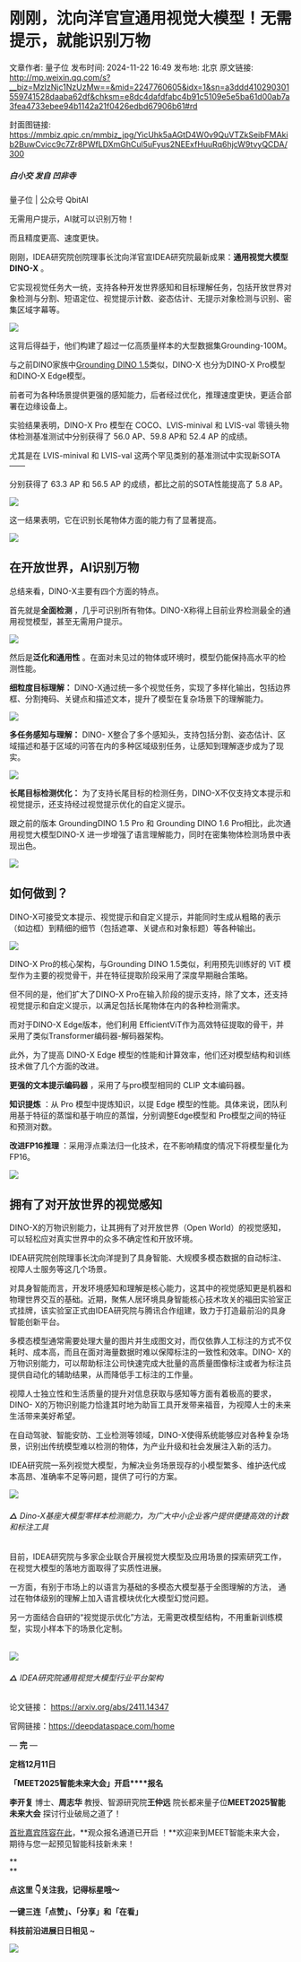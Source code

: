 # 刚刚，沈向洋官宣通用视觉大模型！无需提示，就能识别万物

文章作者: 量子位
发布时间: 2024-11-22 16:49
发布地: 北京
原文链接: http://mp.weixin.qq.com/s?__biz=MzIzNjc1NzUzMw==&mid=2247760605&idx=1&sn=a3ddd410290301559741528daaba62df&chksm=e8dc4dafdfabc4b91c5109e5e5ba61d00ab7a3fea4733ebee94b1142a21f0426edbd67906b61#rd

封面图链接: https://mmbiz.qpic.cn/mmbiz_jpg/YicUhk5aAGtD4W0v9QuVTZkSeibFMAkib2BuwCvicc9c7Zr8PWfLDXmGhCul5uFyus2NEExfHuuRq6hjcW9tvyQCDA/300

##### 白小交 发自 凹非寺  
量子位 | 公众号 QbitAI

无需用户提示，AI就可以识别万物！

而且精度更高、速度更快。

刚刚，IDEA研究院创院理事长沈向洋官宣IDEA研究院最新成果：**通用视觉大模型DINO-X** 。

它实现视觉任务大一统，支持各种开发世界感知和目标理解任务，包括开放世界对象检测与分割、短语定位、视觉提示计数、姿态估计、无提示对象检测与识别、密集区域字幕等。

![](https://mmbiz.qpic.cn/mmbiz_png/YicUhk5aAGtD4W0v9QuVTZkSeibFMAkib2BHlrlWlib6NA0YdPiaZFLb4Y6iceraljSqVPuV3d5icERIGo4buOHSYUibeA/640?wx_fmt=png&from=appmsg)

这背后得益于，他们构建了超过一亿高质量样本的大型数据集Grounding-100M。

与之前DINO家族中[Grounding DINO
1.5](http://mp.weixin.qq.com/s?__biz=MzIzNjc1NzUzMw==&mid=2247730810&idx=4&sn=7c52a57234c72c54db3004eb09e3df16&chksm=e8dff108dfa8781e37b6048ad296af7553711747758e21d8235bc0ced4caf9267b2dc31f5459&scene=21#wechat_redirect)类似，DINO-X
也分为DINO-X Pro模型和DINO-X Edge模型。

前者可为各种场景提供更强的感知能力，后者经过优化，推理速度更快，更适合部署在边缘设备上。

实验结果表明，DINO-X Pro 模型在 COCO、LVIS-minival 和 LVIS-val 零镜头物体检测基准测试中分别获得了 56.0
AP、59.8 AP和 52.4 AP 的成绩。

尤其是在 LVIS-minival 和 LVIS-val 这两个罕见类别的基准测试中实现新SOTA——

分别获得了 63.3 AP 和 56.5 AP 的成绩，都比之前的SOTA性能提高了 5.8 AP。

![](https://mmbiz.qpic.cn/mmbiz_png/YicUhk5aAGtD4W0v9QuVTZkSeibFMAkib2BYCEUMQiaKh3FVrMTrz5dXRR8uOxVialibI3unLCZiaoRZGCQuiaeJCkFYKA/640?wx_fmt=png&from=appmsg)

这一结果表明，它在识别长尾物体方面的能力有了显著提高。

![](https://mmbiz.qpic.cn/mmbiz_png/YicUhk5aAGtD4W0v9QuVTZkSeibFMAkib2Bzd1rWF3SRetGymicibJJpibUnMOMdP11kTfBoAewtSbqGKOOBTEVG83vw/640?wx_fmt=png&from=appmsg)

## 在开放世界，AI识别万物

总结来看，DINO-X主要有四个方面的特点。

首先就是**全面检测** ，几乎可识别所有物体。DINO-X称得上目前业界检测最全的通用视觉模型，甚至无需用户提示。

![](https://mmbiz.qpic.cn/mmbiz_png/YicUhk5aAGtD4W0v9QuVTZkSeibFMAkib2BYicXMbqkpFCKb8QKRmDqZgicUVy1kc8Ric0FicicmPX4QH3495vadFX92TQ/640?wx_fmt=png&from=appmsg)

然后是**泛化和通用性** 。在面对未见过的物体或环境时，模型仍能保持高水平的检测性能。

**细粒度目标理解：** DINO-X通过统一多个视觉任务，实现了多样化输出，包括边界框、分割掩码、关键点和描述文本，提升了模型在复杂场景下的理解能力。

![](https://mmbiz.qpic.cn/mmbiz_png/YicUhk5aAGtD4W0v9QuVTZkSeibFMAkib2B0DWEuu5DShibgMyxJ89HxGvab7OmK4icATuHcNMDUvJH92IKQL9C8Vcw/640?wx_fmt=png&from=appmsg)

**多任务感知与理解：** DINO-
X整合了多个感知头，支持包括分割、姿态估计、区域描述和基于区域的问答在内的多种区域级别任务，让感知到理解逐步成为了现实。

![](https://mmbiz.qpic.cn/mmbiz_png/YicUhk5aAGtD4W0v9QuVTZkSeibFMAkib2BmsvrtQDobn4OqIj3jmibsGOvmLQ19ibGcrIktmET87icRic6YGwlhvibXMw/640?wx_fmt=png&from=appmsg)

**长尾目标检测优化：** 为了支持长尾目标的检测任务，DINO-X不仅支持文本提示和视觉提示，还支持经过视觉提示优化的自定义提示。

跟之前的版本 GroundingDINO 1.5 Pro 和 Grounding DINO 1.6 Pro相比，此次通用视觉大模型DINO-X
进一步增强了语言理解能力，同时在密集物体检测场景中表现出色。

![](https://mmbiz.qpic.cn/mmbiz_png/YicUhk5aAGtD4W0v9QuVTZkSeibFMAkib2BY21XnUOgNqwoViariaPtI41fnxGTXMibQpyI1COutqJEQSO3E3TG9PnOg/640?wx_fmt=png&from=appmsg)

## 如何做到？

DINO-X可接受文本提示、视觉提示和自定义提示，并能同时生成从粗略的表示（如边框）到精细的细节（包括遮罩、关键点和对象标题）等各种输出。

![](https://mmbiz.qpic.cn/mmbiz_png/YicUhk5aAGtD4W0v9QuVTZkSeibFMAkib2BvFqqASbfKxicwy0M5MGtZuqJqFAQsSJj8heGjcCahSbm4OQT9EcGJxQ/640?wx_fmt=png&from=appmsg)

DINO-X Pro的核心架构，与Grounding DINO 1.5类似，利用预先训练好的 ViT
模型作为主要的视觉骨干，并在特征提取阶段采用了深度早期融合策略。

但不同的是，他们扩大了DINO-X Pro在输入阶段的提示支持，除了文本，还支持视觉提示和自定义提示，以满足包括长尾物体在内的各种检测需求。

而对于DINO-X Edge版本，他们利用 EfficientViT作为高效特征提取的骨干，并采用了类似Transformer编码器-解码器架构。

此外，为了提高 DINO-X Edge 模型的性能和计算效率，他们还对模型结构和训练技术做了几个方面的改进。

**更强的文本提示编码器** ，采用了与pro模型相同的 CLIP 文本编码器。

**知识提炼** ：从 Pro 模型中提炼知识，以提 Edge 模型的性能。具体来说，团队利用基于特征的蒸馏和基于响应的蒸馏，分别调整Edge模型和
Pro模型之间的特征和预测对数。

**改进FP16推理** ：采用浮点乘法归一化技术，在不影响精度的情况下将模型量化为 FP16。

![](https://mmbiz.qpic.cn/mmbiz_png/YicUhk5aAGtD4W0v9QuVTZkSeibFMAkib2BTs7Ivdb5PZICicLw9V9WfXZgbw1g71GGEVGhic5SQtJzs381P7WhyH6A/640?wx_fmt=png&from=appmsg)

## 拥有了对开放世界的视觉感知

DINO-X的万物识别能力，让其拥有了对开放世界（Open World）的视觉感知，可以轻松应对真实世界中的众多不确定性和开放环境。

IDEA研究院创院理事长沈向洋提到了具身智能、大规模多模态数据的自动标注、视障人士服务等这几个场景。

对具身智能而言，开发环境感知和理解是核心能力，这其中的视觉感知更是机器和物理世界交互的基础。近期，聚焦人居环境具身智能核心技术攻关的福田实验室正式挂牌，该实验室正式由IDEA研究院与腾讯合作组建，致力于打造最前沿的具身智能创新平台。

多模态模型通常需要处理大量的图片并生成图文对，而仅依靠人工标注的方式不仅耗时、成本高，而且在面对海量数据时难以保障标注的一致性和效率。DINO-
X的万物识别能力，可以帮助标注公司快速完成大批量的高质量图像标注或者为标注员提供自动化的辅助结果，从而降低手工标注的工作量。

视障人士独立性和生活质量的提升对信息获取与感知等方面有着极高的要求，DINO-
X的万物识别能力恰逢其时地为助盲工具开发带来福音，为视障人士的未来生活带来美好希望。

在自动驾驶、智能安防、工业检测等领域，DINO-X使得系统能够应对各种复杂场景，识别出传统模型难以检测的物体，为产业升级和社会发展注入新的活力。

IDEA研究院一系列视觉大模型，为解决业务场景现存的小模型繁多、维护迭代成本高昂、准确率不足等问题，提供了可行的方案。

![](https://mmbiz.qpic.cn/mmbiz_png/YicUhk5aAGtD4W0v9QuVTZkSeibFMAkib2BibAHYV8ichG7hClauqlmHqmomFj15sr4CZEg6J3O6SjwmeKWHcat7XKw/640?wx_fmt=png&from=appmsg)

###### **△** Dino-X基座大模型零样本检测能力，为广大中小企业客户提供便捷高效的计数和标注工具

目前，IDEA研究院与多家企业联合开展视觉大模型及应用场景的探索研究工作，在视觉大模型的落地方面取得了实质性进展。

一方面，有别于市场上的以语言为基础的多模态大模型基于全图理解的方法， 通过在物体级别的理解上加入语言模块优化大模型幻觉问题。

另一方面结合自研的“视觉提示优化”方法，无需更改模型结构，不用重新训练模型，实现小样本下的场景化定制。

######
**![](https://mmbiz.qpic.cn/mmbiz_png/YicUhk5aAGtD4W0v9QuVTZkSeibFMAkib2BSJ9ODXlia8wWZjk2OBxZaZIRfMRgsCUGqnRGpHYKicKMompCiaxiaJvT4g/640?wx_fmt=png&from=appmsg)**

###### **△** IDEA研究院通用视觉大模型行业平台架构

论文链接： https://arxiv.org/abs/2411.14347

官网链接：https://deepdataspace.com/home

— **完** —

**定档12月11日**

**「MEET2025智能未来大会」开启****报名**

**李开复** 博士、**周志华** 教授、智源研究院**王仲远** 院长都来量子位**MEET2025智能未来大会** 探讨行业破局之道了！

[首批嘉宾阵容在此](http://mp.weixin.qq.com/s?__biz=MzIzNjc1NzUzMw==&mid=2247757251&idx=2&sn=11dec7ffe71ebe12995699ca9fd33277&chksm=e8dc5ab1dfabd3a7f85258405138d5cfd9b0ae5853b1fea0b16638dd3686869d036a8b349d1f&scene=21#wechat_redirect)，**观众报名通道已开启
！**欢迎来到MEET智能未来大会，期待与您一起预见智能科技新未来！

**  
**

**点这里 👇关注我，记得标星哦～**

**一键三连「点赞」、「分享」和「在看」**

**科技前沿进展日日相见 ~**

![](https://mmbiz.qpic.cn/mmbiz_svg/g9RQicMD01M0tYoRQT2cMQRmPS5ZDyrrfzeksiay90KaDzlGBH61icqHxmgFKfvfXtVuwTHV740CDLAaXU1LIfZyoJEpYKcRIiaE/640?wx_fmt=svg)

  

